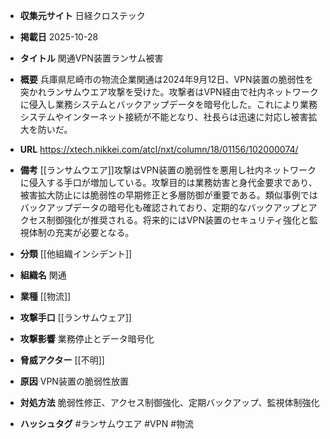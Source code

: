 - **収集元サイト**
日経クロステック

- **掲載日**
2025-10-28

- **タイトル**
関通VPN装置ランサム被害

- **概要**
兵庫県尼崎市の物流企業関通は2024年9月12日、VPN装置の脆弱性を突かれランサムウエア攻撃を受けた。攻撃者はVPN経由で社内ネットワークに侵入し業務システムとバックアップデータを暗号化した。これにより業務システムやインターネット接続が不能となり、社長らは迅速に対応し被害拡大を防いだ。

- **URL**
https://xtech.nikkei.com/atcl/nxt/column/18/01156/102000074/

- **備考**
[[ランサムウエア]]攻撃はVPN装置の脆弱性を悪用し社内ネットワークに侵入する手口が増加している。攻撃目的は業務妨害と身代金要求であり、被害拡大防止には脆弱性の早期修正と多層防御が重要である。類似事例ではバックアップデータの暗号化も確認されており、定期的なバックアップとアクセス制御強化が推奨される。将来的にはVPN装置のセキュリティ強化と監視体制の充実が必要となる。

- **分類**
[[他組織インシデント]]

- **組織名**
関通

- **業種**
[[物流]]

- **攻撃手口**
[[ランサムウェア]]

- **攻撃影響**
業務停止とデータ暗号化

- **脅威アクター**
[[不明]]

- **原因**
VPN装置の脆弱性放置

- **対処方法**
脆弱性修正、アクセス制御強化、定期バックアップ、監視体制強化

- **ハッシュタグ**
#ランサムウエア #VPN #物流
